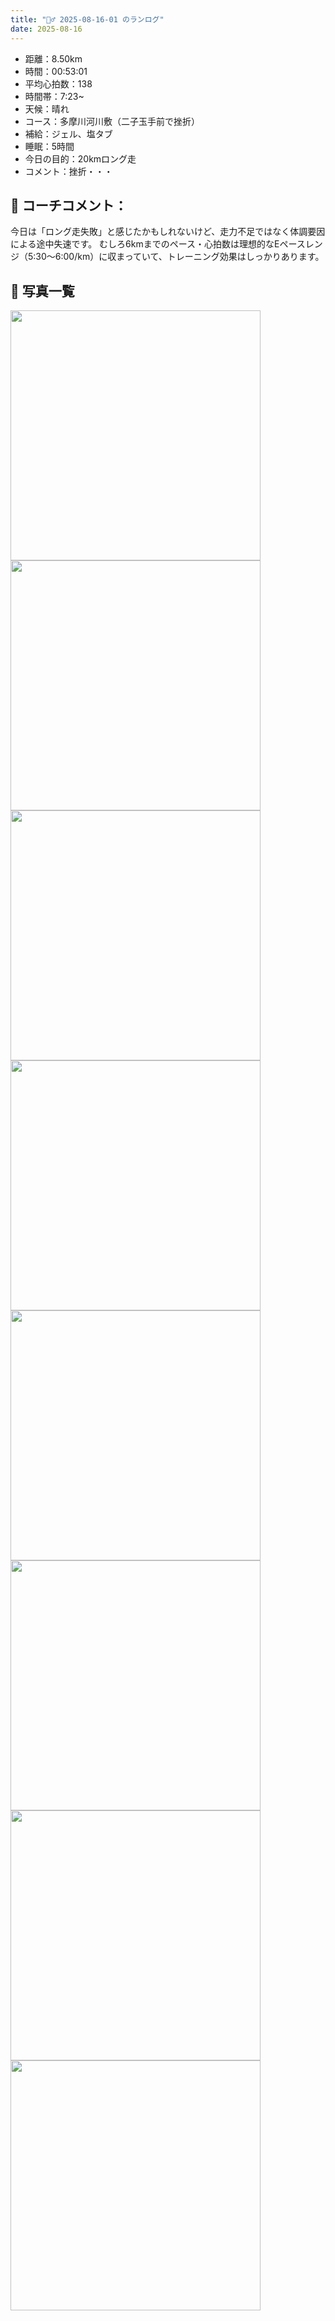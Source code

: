 ```yaml
---
title: "🏃‍♂️ 2025-08-16-01 のランログ"
date: 2025-08-16
---
```


- 距離：8.50km
- 時間：00:53:01
- 平均心拍数：138
- 時間帯：7:23~
- 天候：晴れ
- コース：多摩川河川敷（二子玉手前で挫折）
- 補給：ジェル、塩タブ
- 睡眠：5時間
- 今日の目的：20kmロング走
- コメント：挫折・・・

## 📝 コーチコメント：
今日は「ロング走失敗」と感じたかもしれないけど、走力不足ではなく体調要因による途中失速です。
むしろ6kmまでのペース・心拍数は理想的なEペースレンジ（5:30〜6:00/km）に収まっていて、トレーニング効果はしっかりあります。

## 📸 写真一覧
<img src="{{ '/images/2025-08-16-01/24C61D75-8E6C-4CDF-8E74-C527F9FB45CB.JPG' | relative_url }}" width="400" />
<img src="{{ '/images/2025-08-16-01/IMG_5221.PNG' | relative_url }}" width="400" />
<img src="{{ '/images/2025-08-16-01/IMG_5222.PNG' | relative_url }}" width="400" />
<img src="{{ '/images/2025-08-16-01/IMG_5223.PNG' | relative_url }}" width="400" />
<img src="{{ '/images/2025-08-16-01/IMG_5224.PNG' | relative_url }}" width="400" />
<img src="{{ '/images/2025-08-16-01/IMG_5225.PNG' | relative_url }}" width="400" />
<img src="{{ '/images/2025-08-16-01/IMG_5226.PNG' | relative_url }}" width="400" />
<img src="{{ '/images/2025-08-16-01/IMG_5227.PNG' | relative_url }}" width="400" />
